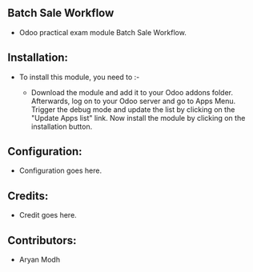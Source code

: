 Batch Sale Workflow
------------------------------------


* Odoo practical exam module Batch Sale Workflow.


Installation:
------------

* To install this module, you need to :-

  * Download the module and add it to your Odoo addons folder. Afterwards, log on to
your Odoo server and go to Apps Menu. Trigger the debug mode and update the 
list by clicking on the "Update Apps list" link. Now install the module by
clicking on the installation button.


Configuration:
-------------

* Configuration goes here.


Credits:
-------

* Credit goes here.


Contributors:
-------------

* Aryan Modh
